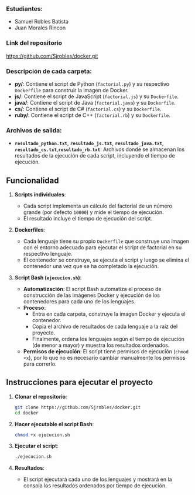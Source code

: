 ### Estudiantes:
- Samuel Robles Batista
- Juan Morales Rincon

### Link del repositorio

https://github.com/Sjrobles/docker.git
  


### Descripción de cada carpeta:

- **py/**: Contiene el script de Python (`factorial.py`) y su respectivo `Dockerfile` para construir la imagen de Docker.
- **js/**: Contiene el script de JavaScript (`factorial.js`) y su `Dockerfile`.
- **java/**: Contiene el script de Java (`factorial.java`) y su `Dockerfile`.
- **cs/**: Contiene el script de C# (`factorial.cs`) y su `Dockerfile`.
-  **ruby/**: Contiene el script de C++ (`factorial.rb`) y su `Dockerfile`.

### Archivos de salida:

- **`resultado_python.txt`**, **`resultado_js.txt`**, **`resultado_java.txt`**, **`resultado_cs.txt`**,**`resultado_rb.txt`**: Archivos donde se almacenan los resultados de la ejecución de cada script, incluyendo el tiempo de ejecución.

## Funcionalidad

1. **Scripts individuales**:
    - Cada script implementa un cálculo del factorial de un número grande (por defecto `10000`) y mide el tiempo de ejecución.
    - El resultado incluye el tiempo de ejecución del script.
  
2. **Dockerfiles**:
    - Cada lenguaje tiene su propio `Dockerfile` que construye una imagen con el entorno adecuado para ejecutar el script de factorial en su respectivo lenguaje.
    - El contenedor se construye, se ejecuta el script y luego se elimina el contenedor una vez que se ha completado la ejecución.

3. **Script Bash (`ejecucion.sh`)**:
    - **Automatización**: El script Bash automatiza el proceso de construcción de las imágenes Docker y ejecución de los contenedores para cada uno de los lenguajes.
    - **Proceso**:
        - Entra en cada carpeta, construye la imagen Docker y ejecuta el contenedor.
        - Copia el archivo de resultados de cada lenguaje a la raíz del proyecto.
        - Finalmente, ordena los lenguajes según el tiempo de ejecución (de menor a mayor) y muestra los resultados ordenados.
    - **Permisos de ejecución**: El script tiene permisos de ejecución (`chmod +x`), por lo que no es necesario cambiar manualmente los permisos para correrlo.


## Instrucciones para ejecutar el proyecto

1. **Clonar el repositorio**:

    ```bash
    git clone https://github.com/Sjrobles/docker.git
    cd docker
    ```

2. **Hacer ejecutable el script Bash**:

    ```bash
    chmod +x ejecucion.sh
    ```

3. **Ejecutar el script**:

    ```bash
    ./ejecucion.sh
    ```

4. **Resultados**:
    - El script ejecutará cada uno de los lenguajes y mostrará en la consola los resultados ordenados por tiempo de ejecución.


